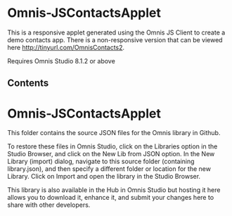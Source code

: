# Omnis-JSContactsApplet

This is a responsive applet generated using the Omnis JS Client to create a demo contacts app.
There is a non-responsive version that can be viewed here http://tinyurl.com/OmnisContacts2.

Requires Omnis Studio 8.1.2 or above

## Contents
# Omnis-JSContactsApplet
This folder contains the source JSON files for the Omnis library in Github. 

To restore these files in Omnis Studio, click on the Libraries option in the Studio Browser, and click on the New Lib from JSON option. In the New Library (import) dialog, navigate to this source folder (containing library.json), and then specify a different folder or location for the new Library. Click on Import and open the library in the Studio Browser. 

This library is also available in the Hub in Omnis Studio but hosting it here allows you to download it, enhance it, and submit your changes here to share with other developers.

